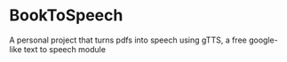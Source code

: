 # BookToSpeech
A personal project that turns pdfs into speech using gTTS, a free google-like text to speech module
